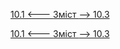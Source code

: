 [10.1 <--- ](10_1.md) [   Зміст   ](README.md) [--> 10.3](10_3.md)



[10.1 <--- ](10_1.md) [   Зміст   ](README.md) [--> 10.3](10_3.md)